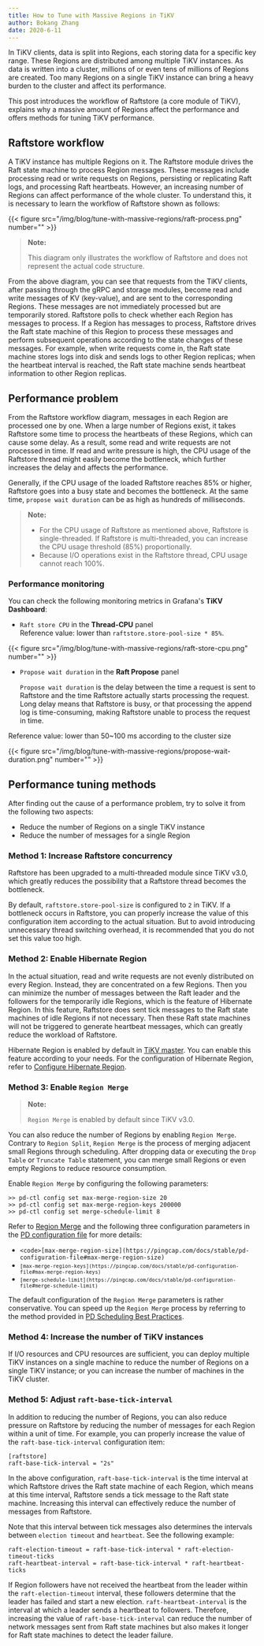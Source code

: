 ```yaml
---
title: How to Tune with Massive Regions in TiKV
author: Bokang Zhang
date: 2020-6-11
---
```


In TiKV clients, data is split into Regions, each storing data for a specific key range. These Regions are distributed among multiple TiKV instances. As data is written into a cluster, millions of or even tens of millions of Regions are created. Too many Regions on a single TiKV instance can bring a heavy burden to the cluster and affect its performance.

This post introduces the workflow of Raftstore (a core module of TiKV), explains why a massive amount of Regions affect the performance and offers methods for tuning TiKV performance.

## Raftstore workflow

A TiKV instance has multiple Regions on it. The Raftstore module drives the Raft state machine to process Region messages. These messages include processing read or write requests on Regions, persisting or replicating Raft logs, and processing Raft heartbeats. However, an increasing number of Regions can affect performance of the whole cluster. To understand this, it is necessary to learn the workflow of Raftstore shown as follows:

{{< figure src="/img/blog/tune-with-massive-regions/raft-process.png"  number="" >}}

>**Note:**
>
>This diagram only illustrates the workflow of Raftstore and does not represent the actual code structure.

From the above diagram, you can see that requests from the TiKV clients, after passing through the gRPC and storage modules, become read and write messages of KV (key-value), and are sent to the corresponding Regions. These messages are not immediately processed but are temporarily stored. Raftstore polls to check whether each Region has messages to process. If a Region has messages to process, Raftstore drives the Raft state machine of this Region to process these messages and perform subsequent operations according to the state changes of these messages. For example, when write requests come in, the Raft state machine stores logs into disk and sends logs to other Region replicas; when the heartbeat interval is reached, the Raft state machine sends heartbeat information to other Region replicas.

## Performance problem

From the Raftstore workflow diagram, messages in each Region are processed one by one. When a large number of Regions exist, it takes Raftstore some time to process the heartbeats of these Regions, which can cause some delay. As a result, some read and write requests are not processed in time. If read and write pressure is high, the CPU usage of the Raftstore thread might easily become the bottleneck, which further increases the delay and affects the performance.

Generally, if the CPU usage of the loaded Raftstore reaches 85% or higher, Raftstore goes into a busy state and becomes the bottleneck. At the same time, `propose wait duration` can be as high as hundreds of milliseconds.

>**Note:**
>
>*   For the CPU usage of Raftstore as mentioned above, Raftstore is single-threaded. If Raftstore is multi-threaded, you can increase the CPU usage threshold (85%) proportionally.
>*   Because I/O operations exist in the Raftstore thread, CPU usage cannot reach 100%.

### Performance monitoring

You can check the following monitoring metrics in Grafana's **TiKV Dashboard**:

*   `Raft store CPU` in the **Thread-CPU** panel \
Reference value: lower than `raftstore.store-pool-size * 85%`.

{{< figure src="/img/blog/tune-with-massive-regions/raft-store-cpu.png"  number="" >}}

*   `Propose wait duration` in the **Raft Propose** panel

    `Propose wait duration` is the delay between the time a request is sent to Raftstore and the time Raftstore actually starts processing the request. Long delay means that Raftstore is busy, or that processing the append log is time-consuming, making Raftstore unable to process the request in time.


Reference value: lower than 50~100 ms according to the cluster size

{{< figure src="/img/blog/tune-with-massive-regions/propose-wait-duration.png"  number="" >}}

## Performance tuning methods

After finding out the cause of a performance problem, try to solve it from the following two aspects:

*   Reduce the number of Regions on a single TiKV instance
*   Reduce the number of messages for a single Region

### Method 1: Increase Raftstore concurrency

Raftstore has been upgraded to a multi-threaded module since TiKV v3.0, which greatly reduces the possibility that a Raftstore thread becomes the bottleneck.

By default, `raftstore.store-pool-size` is configured to `2` in TiKV. If a bottleneck occurs in Raftstore, you can properly increase the value of this configuration item according to the actual situation. But to avoid introducing unnecessary thread switching overhead, it is recommended that you do not set this value too high.

### Method 2: Enable Hibernate Region

In the actual situation, read and write requests are not evenly distributed on every Region. Instead, they are concentrated on a few Regions. Then you can minimize the number of messages between the Raft leader and the followers for the temporarily idle Regions, which is the feature of Hibernate Region. In this feature, Raftstore does sent tick messages to the Raft state machines of idle Regions if not necessary. Then these Raft state machines will not be triggered to generate heartbeat messages, which can greatly reduce the workload of Raftstore.

Hibernate Region is enabled by default in [TiKV master](https://github.com/tikv/tikv/tree/master). You can enable this feature according to your needs. For the configuration of Hibernate Region, refer to [Configure Hibernate Region](https://github.com/tikv/tikv/blob/master/docs/reference/configuration/raftstore-config.md#hibernate-region).

### Method 3: Enable `Region Merge`

>**Note:**
>
>`Region Merge` is enabled by default since TiKV v3.0.
>

You can also reduce the number of Regions by enabling `Region Merge`. Contrary to `Region Split`, `Region Merge` is the process of merging adjacent small Regions through scheduling. After dropping data or executing the `Drop Table` or `Truncate Table` statement, you can merge small Regions or even empty Regions to reduce resource consumption.

Enable `Region Merge` by configuring the following parameters:

```
>> pd-ctl config set max-merge-region-size 20
>> pd-ctl config set max-merge-region-keys 200000
>> pd-ctl config set merge-schedule-limit 8
```

Refer to [Region Merge](https://github.com/tikv/tikv/blob/master/docs/how-to/configure/region-merge.md) and the following three configuration parameters in the [PD configuration file](https://pingcap.com/docs/stable/pd-configuration-file#schedule) for more details:

*   `<code>[max-merge-region-size](https://pingcap.com/docs/stable/pd-configuration-file#max-merge-region-size)`</code>
*   <code>`[max-merge-region-keys](https://pingcap.com/docs/stable/pd-configuration-file#max-merge-region-keys)`</code>
*   <code>`[merge-schedule-limit](https://pingcap.com/docs/stable/pd-configuration-file#merge-schedule-limit)`</code>

The default configuration of the <code>Region Merge</code> parameters is rather conservative. You can speed up the <code>Region Merge</code> process by referring to the method provided in [PD Scheduling Best Practices](https://pingcap.com/docs/stable/best-practices/pd-scheduling-best-practices#region-merge-is-slow).

### Method 4: Increase the number of TiKV instances

If I/O resources and CPU resources are sufficient, you can deploy multiple TiKV instances on a single machine to reduce the number of Regions on a single TiKV instance; or you can increase the number of machines in the TiKV cluster.

### Method 5: Adjust ``raft-base-tick-interval``

In addition to reducing the number of Regions, you can also reduce pressure on Raftstore by reducing the number of messages for each Region within a unit of time. For example, you can properly increase the value of the `raft-base-tick-interval` configuration item:

```
[raftstore]
raft-base-tick-interval = "2s"
```

In the above configuration, `raft-base-tick-interval` is the time interval at which Raftstore drives the Raft state machine of each Region, which means at this time interval, Raftstore sends a tick message to the Raft state machine. Increasing this interval can effectively reduce the number of messages from Raftstore.

Note that this interval between tick messages also determines the intervals between `election timeout` and `heartbeat`. See the following example:

```
raft-election-timeout = raft-base-tick-interval * raft-election-timeout-ticks
raft-heartbeat-interval = raft-base-tick-interval * raft-heartbeat-ticks
```

If Region followers have not received the heartbeat from the leader within the `raft-election-timeout` interval, these followers determine that the leader has failed and start a new election. `raft-heartbeat-interval` is the interval at which a leader sends a heartbeat to followers. Therefore, increasing the value of `raft-base-tick-interval` can reduce the number of network messages sent from Raft state machines but also makes it longer for Raft state machines to detect the leader failure.